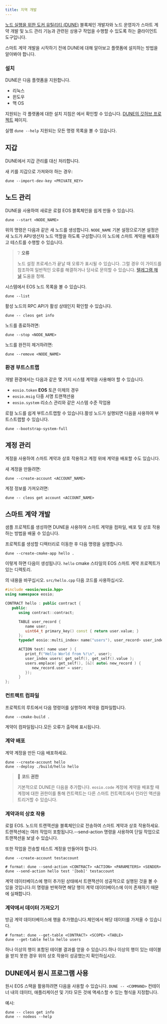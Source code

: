 ```yaml
---
title: 지역 개발
---
```


[노드 실행을 위한 도커 유틸리티 (DUNE)](https://github.com/AntelopeIO/DUNE) 블록체인 개발자와 노드 운영자가 스마트 계약 개발 및 노드 관리 기능과 관련된 상용구 작업을 수행할 수 있도록 하는 클라이언트 도구입니다.

스마트 계약 개발을 시작하기 전에 DUNE에 대해 알아보고 플랫폼에 설치하는 방법을 알아봐야 합니다.

### 설치

DUNE은 다음 플랫폼을 지원합니다.
* 리눅스
* 윈도우
* 맥 OS

지원되는 각 플랫폼에 대한 설치 지침은 에서 확인할 수 있습니다. [DUNE의 깃허브 프로젝트](https://github.com/AntelopeIO/DUNE) 페이지.

 실행 `dune --help` 지원되는 모든 명령 목록을 볼 수 있습니다.

## 지갑

DUNE에서 지갑 관리를 대신 처리합니다. 

새 키를 지갑으로 가져와야 하는 경우:

```shell
dune --import-dev-key <PRIVATE_KEY>
```

## 노드 관리

DUNE을 사용하여 새로운 로컬 EOS 블록체인을 쉽게 만들 수 있습니다.

```shell
dune --start <NODE_NAME>
```

위의 명령은 다음과 같은 새 노드를 생성합니다. `NODE_NAME` 기본 설정으로기본 설정은 새 노드가 API/생산자 노드 역할을 하도록 구성합니다.이 노드에 스마트 계약을 배포하고 테스트를 수행할 수 있습니다.

> ❔ **오류**
>
> 노드 설정 프로세스가 끝날 때 오류가 표시될 수 있습니다.
> 그럴 경우 이 가이드를 참조하여 일반적인 오류를 해결하거나 당사로 문의할 수 있습니다.
> [텔레그램 채널](https://t.me/antelopedevs) 도움을 청해.

시스템에서 EOS 노드 목록을 볼 수 있습니다.

```shell
dune --list
```

활성 노드의 RPC API가 활성 상태인지 확인할 수 있습니다.

```shell
dune -- cleos get info
```

노드를 종료하려면:

```shell
dune --stop <NODE_NAME>
```

노드를 완전히 제거하려면:

```shell
dune --remove <NODE_NAME>
```


### 환경 부트스트랩

개발 환경에서는 다음과 같은 몇 가지 시스템 계약을 사용해야 할 수 있습니다.

- `eosio.token` **EOS** 토큰 이체의 경우
- `eosio.msig` 다중 서명 트랜잭션용
- `eosio.system` 리소스 관리와 같은 시스템 수준 작업용

로컬 노드를 쉽게 부트스트랩할 수 있습니다.활성 노드가 실행되면 다음을 사용하여 부트스트랩할 수 있습니다.

```shell
dune --bootstrap-system-full
```


## 계정 관리

계정을 사용하여 스마트 계약과 상호 작용하고 계정 위에 계약을 배포할 수도 있습니다.

새 계정을 만들려면:

```shell
dune --create-account <ACCOUNT_NAME>
```

계정 정보를 가져오려면:

```shell
dune -- cleos get account <ACCOUNT_NAME>
```

## 스마트 계약 개발

샘플 프로젝트를 생성하면 DUNE을 사용하여 스마트 계약을 컴파일, 배포 및 상호 작용하는 방법을 배울 수 있습니다.

프로젝트를 생성할 디렉터리로 이동한 후 다음 명령을 실행합니다.

```shell
dune --create-cmake-app hello .
```

이렇게 하면 다음이 생성됩니다. `hello` cmake 스타일의 EOS 스마트 계약 프로젝트가 있는 디렉토리.

의 내용을 바꾸십시오. `src/hello.cpp` 다음 코드를 사용하십시오.

```cpp
#include <eosio/eosio.hpp>
using namespace eosio;

CONTRACT hello : public contract {
   public:
      using contract::contract;

      TABLE user_record {
         name user;
         uint64_t primary_key() const { return user.value; }
      };
      typedef eosio::multi_index< name("users"), user_record> user_index;

      ACTION test( name user ) {
         print_f("Hello World from %!\n", user);
         user_index users( get_self(), get_self().value );
         users.emplace( get_self(), [&]( auto& new_record ) {
            new_record.user = user;
         });
      }
};
```

### 컨트랙트 컴파일

프로젝트의 루트에서 다음 명령어를 실행하여 계약을 컴파일합니다.

```shell
dune --cmake-build .
```
계약이 컴파일됩니다.모든 오류가 출력에 표시됩니다. 

### 계약 배포

계약 계정을 만든 다음 배포하세요.

```shell
dune --create-account hello
dune --deploy ./build/hello hello
```

> 👀 **코드 권한**
> 
> 기본적으로 DUNE은 다음을 추가합니다. `eosio.code` 계정에 계약을 배포할 때 계정에 대한 권한이를 통해 컨트랙트는 다른 스마트 컨트랙트에서 인라인 액션을 트리거할 수 있습니다.

### 계약과의 상호 작용

로컬 EOS. 노드의 트랜잭션을 블록체인으로 전송하여 스마트 계약과 상호 작용하세요.트랜잭션에는 여러 작업이 포함됩니다.--send-action 명령을 사용하여 단일 작업으로 트랜잭션을 보낼 수 있습니다.

또한 작업을 전송할 테스트 계정을 만들어야 합니다.

```shell
dune --create-account testaccount

# format: dune --send-action <CONTRACT> <ACTION> <PARAMETERS> <SENDER>
dune --send-action hello test '[bob]' testaccount
```

계약 데이터베이스에 행이 추가된 상태에서 트랜잭션이 성공적으로 실행된 것을 볼 수 있을 것입니다.이 명령을 반복하면 해당 행이 계약 데이터베이스에 이미 존재하기 때문에 실패합니다.

### 계약에서 데이터 가져오기

방금 계약 데이터베이스에 행을 추가했습니다.체인에서 해당 데이터를 가져올 수 있습니다.

```shell
# format: dune --get-table <CONTRACT> <SCOPE> <TABLE>
dune --get-table hello hello users
```

하나 이상의 행이 포함된 테이블 결과를 얻을 수 있습니다.하나 이상의 행이 있는 테이블을 받지 못한 경우 위의 상호 작용이 성공했는지 확인하십시오.

## DUNE에서 원시 프로그램 사용

원시 EOS 스택을 활용하려면 다음을 사용할 수 있습니다. `DUNE -- <COMMAND>` 컨테이너 내의 데이터, 애플리케이션 및 기타 모든 것에 액세스할 수 있는 형식을 지정합니다.

예시:
    
```shell
dune -- cleos get info
dune -- nodeos --help
```
